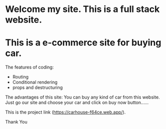 # Welcome my site. This is a full stack website.

# This is a e-commerce site for buying car.

The features of coding:

* Routing
* Conditional rendering
* props and destructuring

The advantages of this site: You can buy any kind of car from this website. Just go our site and choose your car and click on buy now button......

This is the project link (https://carhouse-f64ce.web.app/).

Thank You
